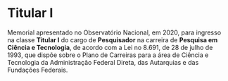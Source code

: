 # Titular I

Memorial apresentado no Observatório Nacional, em 2020, para ingresso na classe
**Titular I** do cargo de **Pesquisador** na carreira de **Pesquisa em Ciência e
Tecnologia**, de acordo com a Lei no 8.691, de 28 de julho de 1993, que dispõe 
sobre o Plano de Carreiras para a área de Ciência e Tecnologia da Administração
Federal Direta, das Autarquias e das Fundações Federais.
